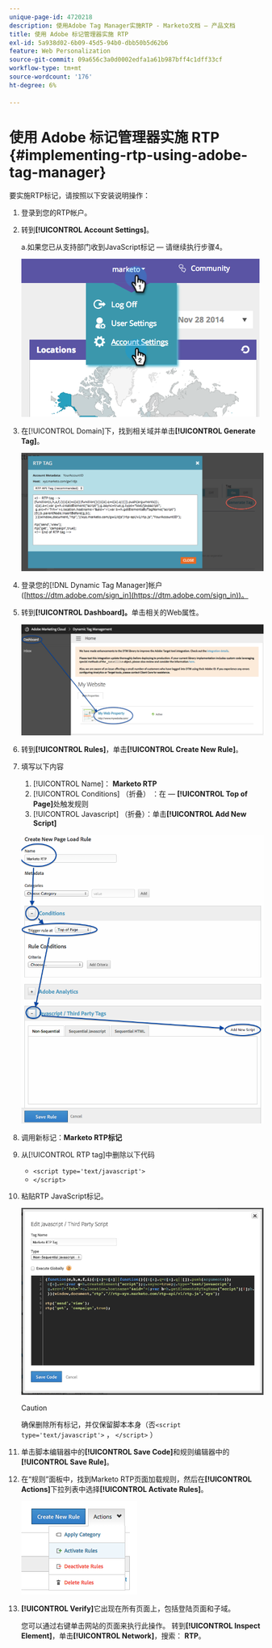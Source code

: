 ```yaml
---
unique-page-id: 4720218
description: 使用Adobe Tag Manager实施RTP - Marketo文档 — 产品文档
title: 使用 Adobe 标记管理器实施 RTP
exl-id: 5a938d02-6b09-45d5-94b0-dbb50b5d62b6
feature: Web Personalization
source-git-commit: 09a656c3a0d0002edfa1a61b987bff4c1dff33cf
workflow-type: tm+mt
source-wordcount: '176'
ht-degree: 6%

---
```


# 使用 Adobe 标记管理器实施 RTP {#implementing-rtp-using-adobe-tag-manager}

要实施RTP标记，请按照以下安装说明操作：

1. 登录到您的RTP帐户。

1. 转到&#x200B;**[!UICONTROL Account Settings]**。

   a.如果您已从支持部门收到JavaScript标记 — 请继续执行步骤4。

   ![](assets/image2014-11-30-15-3a19-3a21-4.png)

1. 在[!UICONTROL Domain]下，找到相关域并单击&#x200B;**[!UICONTROL Generate Tag]**。

   ![](assets/image2014-11-30-15-3a20-3a17-4.png)

1. 登录您的[!DNL Dynamic Tag Manager]帐户([https://dtm.adobe.com/sign_in](https://dtm.adobe.com/sign_in))。

1. 转到&#x200B;**[!UICONTROL Dashboard]。**&#x200B;单击相关的Web属性。

   ![](assets/image2014-12-3-17-3a58-3a17.png)

1. 转到&#x200B;**[!UICONTROL Rules]**，单击&#x200B;**[!UICONTROL Create New Rule]**。

1. 填写以下内容

   1. [!UICONTROL Name]： **Marketo RTP**
   1. [!UICONTROL Conditions] （折叠） ：在 — **[!UICONTROL Top of Page]**&#x200B;处触发规则
   1. [!UICONTROL Javascript] （折叠）：单击&#x200B;**[!UICONTROL Add New Script]**

   ![](assets/image2014-12-3-17-3a59-3a40.png)

1. 调用新标记：**Marketo RTP标记**

1. 从[!UICONTROL RTP tag]中删除以下代码

   * `<script type='text/javascript'>`
   * `</script>`

1. 粘贴RTP JavaScript标记。

   ![](assets/image2014-12-3-18-3a3-3a45.png)

   >[!CAUTION]
   >
   >确保删除所有标记，并仅保留脚本本身（否`<script type='text/javascript'>` ， `</script>` ）

1. 单击脚本编辑器中的&#x200B;**[!UICONTROL Save Code]**&#x200B;和规则编辑器中的&#x200B;**[!UICONTROL Save Rule]**。

1. 在“规则”面板中，找到Marketo RTP页面加载规则，然后在&#x200B;**[!UICONTROL Actions]**&#x200B;下拉列表中选择&#x200B;**[!UICONTROL Activate Rules]**。

   ![](assets/image2014-12-3-18-3a4-3a14.png)

1. **[!UICONTROL Verify]**&#x200B;它出现在所有页面上，包括登陆页面和子域。

   您可以通过右键单击网站的页面来执行此操作。 转到&#x200B;**[!UICONTROL Inspect Element]**，单击&#x200B;**[!UICONTROL Network]**，搜索： **RTP**。
